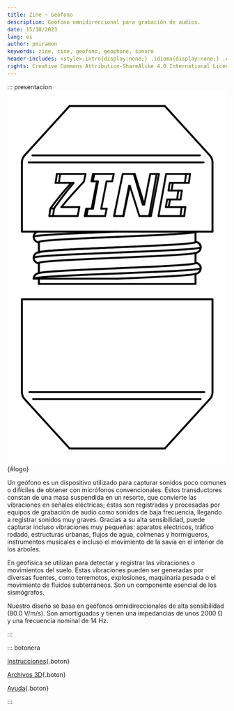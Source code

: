 ```yaml
---
title: Zine ~ Geófono
description: Geófono omnidireccional para grabación de audios.
date: 15/10/2023
lang: es
author: pmiramon
keywords: zine, cine, geofono, geophone, sonoro
header-includes: <style>.intro{display:none;} .idioma{display:none;} .cuerpo{max-width:95%;} a.seleccion.geofono::before{content:"➞ "; font-weight:bolder;}</style>
rights: Creative Commons Attribution-ShareAlike 4.0 International License
---
```


::: presentacion
![](img/geofono.svg){#logo}

Un geófono es un dispositivo utilizado para capturar sonidos poco comunes o difíciles de obtener con micrófonos convencionales. Estos transductores constan de una masa suspendida en un resorte, que convierte las vibraciones en señales eléctricas; éstas son registradas y procesadas por equipos de grabación de audio como sonidos de baja frecuencia, llegando a registrar sonidos muy graves. Gracias a su alta sensibilidad, puede capturar incluso vibraciones muy pequeñas: aparatos electricos, tráfico rodado, estructuras urbanas, flujos de agua, colmenas y hormigueros, instrumentos musicales e incluso el movimiento de la savía en el interior de los árboles.

En geofísica se utilizan para detectar y registrar las vibraciones o movimientos del suelo. Estas vibraciones pueden ser generadas por diversas fuentes, como terremotos, explosiones, maquinaria pesada o el movimiento de fluidos subterráneos. Son un componente esencial de los sismógrafos.

Nuestro diseño se basa en geófonos omnidireccionales de alta sensibilidad (80.0 V/m/s). Son amortiguados y tienen una impedancias de unos 2000 Ω y una frecuencia nominal de 14 Hz.

:::

::: botonera

[Instrucciones](instrucciones.html){.boton}

[Archivos 3D](3D/geofono.FCStd){.boton}

[Ayuda](ayuda.html){.boton}

:::
